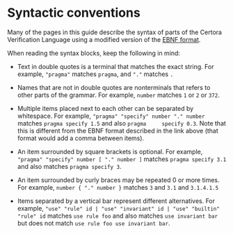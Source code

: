 Syntactic conventions
=====================

Many of the pages in this guide describe the syntax of parts of the Certora
Verification Language using a modified version of the [EBNF format][EBNF].

[EBNF]: https://en.wikipedia.org/wiki/Extended_Backus%E2%80%93Naur_form

When reading the syntax blocks, keep the following in mind:

 - Text in double quotes is a terminal that matches the exact string.
   For example, `"pragma"` matches `pragma`, and `"."` matches `.`

 - Names that are not in double quotes are nonterminals that refers to other
   parts of the grammar.  For example, `number` matches `1` or `2` or `372`.

 - Multiple items placed next to each other can be separated
   by whitespace.  For example, `"pragma" "specify" number "." number` matches `pragma specify 1.5`
   and also `pragma     specify 0.3`.  Note that this is different from the
   EBNF format described in the link above (that format would add a comma between items).

 - An item surrounded by square brackets is optional.  For example, `"pragma" "specify" number [ "." number ]`
   matches `pragma specify 3.1` and also matches `pragma specify 3`.

 - An item surrounded by curly braces may be repeated 0 or more times.  For example,
   `number { "." number }` matches `3` and `3.1` and `3.1.4.1.5`

 - Items separated by a vertical bar represent different alternatives.  For example,
   `"use" "rule" id | "use" "invariant" id | "use" "builtin" "rule" id` matches
   `use rule foo` and also matches `use invariant bar` but does not match
   `use rule foo use invariant bar`.

